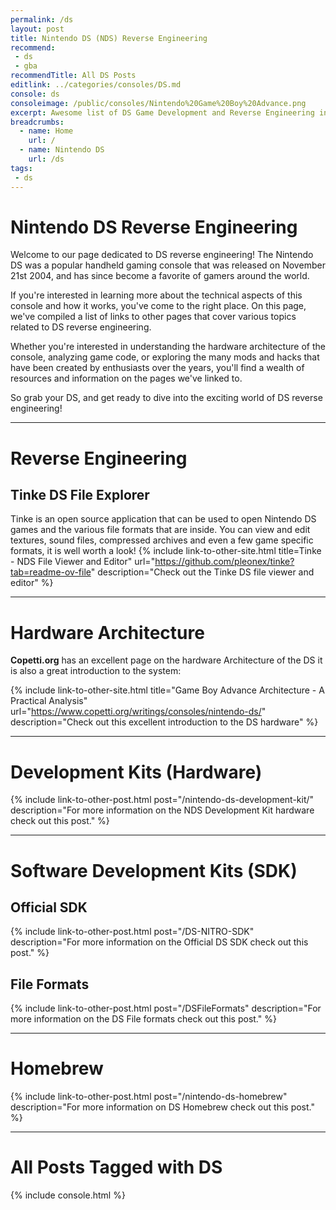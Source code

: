```yaml
---
permalink: /ds
layout: post
title: Nintendo DS (NDS) Reverse Engineering
recommend: 
 - ds
 - gba
recommendTitle: All DS Posts
editlink: ../categories/consoles/DS.md
console: ds
consoleimage: /public/consoles/Nintendo%20Game%20Boy%20Advance.png
excerpt: Awesome list of DS Game Development and Reverse Engineering information
breadcrumbs:
  - name: Home
    url: /
  - name: Nintendo DS
    url: /ds
tags:
 - ds
---
```


# Nintendo DS Reverse Engineering
Welcome to our page dedicated to DS reverse engineering! The Nintendo DS was a popular handheld gaming console that was released on November 21st 2004, and has since become a favorite of gamers around the world. 

If you're interested in learning more about the technical aspects of this console and how it works, you've come to the right place. On this page, we've compiled a list of links to other pages that cover various topics related to DS reverse engineering.

Whether you're interested in understanding the hardware architecture of the console, analyzing game code, or exploring the many mods and hacks that have been created by enthusiasts over the years, you'll find a wealth of resources and information on the pages we've linked to. 

So grab your DS, and get ready to dive into the exciting world of DS reverse engineering!

---
# Reverse Engineering

## Tinke DS File Explorer
Tinke is an open source application that can be used to open Nintendo DS games and the various file formats that are inside. You can view and edit textures, sound files, compressed archives and even a few game specific formats, it is well worth a look!
{% include link-to-other-site.html title=Tinke - NDS File Viewer and Editor" url="https://github.com/pleonex/tinke?tab=readme-ov-file" description="Check out the Tinke DS file viewer and editor" %}



---
# Hardware Architecture
**Copetti.org** has an excellent page on the hardware Architecture of the DS it is also a great introduction to the system:

{% include link-to-other-site.html title="Game Boy Advance Architecture - A Practical Analysis" url="https://www.copetti.org/writings/consoles/nintendo-ds/" description="Check out this excellent introduction to the DS hardware" %}

---
# Development Kits (Hardware)
{% include link-to-other-post.html post="/nintendo-ds-development-kit/" description="For more information on the NDS Development Kit hardware check out this post." %}

---
# Software Development Kits (SDK)

## Official SDK
{% include link-to-other-post.html post="/DS-NITRO-SDK" description="For more information on the Official DS SDK check out this post." %}

## File Formats
{% include link-to-other-post.html post="/DSFileFormats" description="For more information on the DS File formats check out this post." %}

---

# Homebrew
{% include link-to-other-post.html post="/nintendo-ds-homebrew" description="For more information on DS Homebrew check out this post." %}


---

# All Posts Tagged with DS

<div>

{% include console.html %}

</div>

